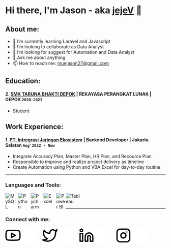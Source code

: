 # Hi there, I'm Jason - aka [jejeV](https://www.youtube.com/channel/UCUHCwvXpLHawibe7PS_qAtA) 👋

## About me:

- 🌱 I’m currently learning Laravel and Javascript
- 👯 I’m looking to collaborate as Data Analyst
- 🤔 I’m looking for suggest for Automation and Data Analyst
- 💬 Ask me about anything
- 📫 How to reach me: muejason27@gmail.com

## Education:

#### 2. [SMK TARUNA BHAKTI DEPOK](https://smktarunabhakti.net/) | REKAYASA PERANGKAT LUNAK | DEPOK `2020-2023`

- Student

## Work Experience:

#### 1. [PT. Intregrasi Jaringan Ekosistem](https://weave.co.id) | Backend Developer | Jakarta Selatan `Aug'2022 - Now`

- Integrate Accuracy Plan, Master Plan, HR Plan, and Recource Plan
- Responsible to improve and realize project delivery as timeline
- Create Automation using Python and VBA Excel for day-to-day routine

---

### Languages and Tools:

[<img align="left" alt="MySQL" width="30px" src="https://cdn.jsdelivr.net/gh/devicons/devicon/icons/mysql/mysql-original.svg" style="padding-right:10px;" />][webdev]
[<img align="left" alt="Python" width="30px" src="https://upload.wikimedia.org/wikipedia/commons/thumb/c/c3/Python-logo-notext.svg/110px-Python-logo-notext.svg.png?20100317150552" style="padding-right:10px;" />][webdev]
[<img align="left" alt="Pycharm" width="30px" src="https://upload.wikimedia.org/wikipedia/commons/thumb/1/1d/PyCharm_Icon.svg/220px-PyCharm_Icon.svg.png" style="padding-right:10px;" />][webdev]
[<img align="left" alt="Excel" width="30px" src="https://is2-ssl.mzstatic.com/image/thumb/Purple126/v4/a8/fd/5a/a8fd5a84-c6f1-355f-3b9f-6e86598efaa3/XCEL.png/1200x630bb.png" style="padding-right:10px;" />][webdev]
[<img align="left" alt="Power BI" width="30px" src="https://powerbi.microsoft.com/pictures/application-logos/svg/powerbi.svg" style="padding-right:0px;" />][webdev]
[<img align="left" alt="Tableau" width="50px" src="https://logos-world.net/wp-content/uploads/2021/10/Tableau-Symbol.png" style="padding-right:10px;" />][webdev]

<br />
<br />

---

### Connect with me:

[![website](./img/youtube-light.svg)](https://www.youtube.com/channel/UCUHCwvXpLHawibe7PS_qAtA)
[![website](./img/youtube-dark.svg)](https://www.youtube.com/channel/UCUHCwvXpLHawibe7PS_qAtA)
&nbsp;&nbsp;
[![website](./img/twitter-light.svg)](https://twitter.com/vincentwwidyan#gh-light-mode-only)
[![website](./img/twitter-dark.svg)](https://twitter.com/vincentwwidyan#gh-dark-mode-only)
&nbsp;&nbsp;
[![website](./img/linkedin-light.svg)](https://www.linkedin.com/in/samuel-j-9a9a15227/)
[![website](./img/linkedin-dark.svg)](https://www.linkedin.com/in/samuel-j-9a9a15227/)
&nbsp;&nbsp;
[![website](./img/instagram-light.svg)](https://www.instagram.com/27apolloo/)
[![website](./img/instagram-dark.svg)](https://www.instagram.com/27apolloo/)

[webdev]: https://github.com/jejeV
